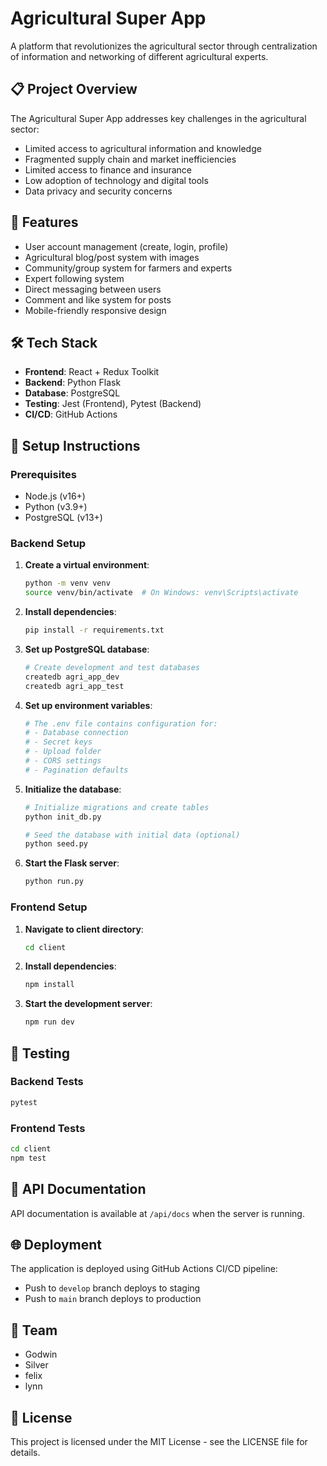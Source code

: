# Agricultural Super App

A platform that revolutionizes the agricultural sector through centralization of information and networking of different agricultural experts.

## 📋 Project Overview

The Agricultural Super App addresses key challenges in the agricultural sector:
- Limited access to agricultural information and knowledge
- Fragmented supply chain and market inefficiencies
- Limited access to finance and insurance
- Low adoption of technology and digital tools
- Data privacy and security concerns

## 🚀 Features

- User account management (create, login, profile)
- Agricultural blog/post system with images
- Community/group system for farmers and experts
- Expert following system
- Direct messaging between users
- Comment and like system for posts
- Mobile-friendly responsive design

## 🛠️ Tech Stack

- **Frontend**: React + Redux Toolkit
- **Backend**: Python Flask
- **Database**: PostgreSQL
- **Testing**: Jest (Frontend), Pytest (Backend)
- **CI/CD**: GitHub Actions

## 🔧 Setup Instructions

### Prerequisites

- Node.js (v16+)
- Python (v3.9+)
- PostgreSQL (v13+)

### Backend Setup

1. **Create a virtual environment**:
   ```bash
   python -m venv venv
   source venv/bin/activate  # On Windows: venv\Scripts\activate
   ```

2. **Install dependencies**:
   ```bash
   pip install -r requirements.txt
   ```

3. **Set up PostgreSQL database**:
   ```bash
   # Create development and test databases
   createdb agri_app_dev
   createdb agri_app_test
   ```

4. **Set up environment variables**:
   ```bash
   # The .env file contains configuration for:
   # - Database connection
   # - Secret keys
   # - Upload folder
   # - CORS settings
   # - Pagination defaults
   ```

5. **Initialize the database**:
   ```bash
   # Initialize migrations and create tables
   python init_db.py
   
   # Seed the database with initial data (optional)
   python seed.py
   ```

6. **Start the Flask server**:
   ```bash
   python run.py
   ```

### Frontend Setup

1. **Navigate to client directory**:
   ```bash
   cd client
   ```

2. **Install dependencies**:
   ```bash
   npm install
   ```

3. **Start the development server**:
   ```bash
   npm run dev
   ```

## 🧪 Testing

### Backend Tests
```bash
pytest
```

### Frontend Tests
```bash
cd client
npm test
```

## 📝 API Documentation

API documentation is available at `/api/docs` when the server is running.

## 🌐 Deployment

The application is deployed using GitHub Actions CI/CD pipeline:
- Push to `develop` branch deploys to staging
- Push to `main` branch deploys to production

## 👥 Team

- Godwin
- Silver
- felix
- lynn

## 📄 License

This project is licensed under the MIT License - see the LICENSE file for details.